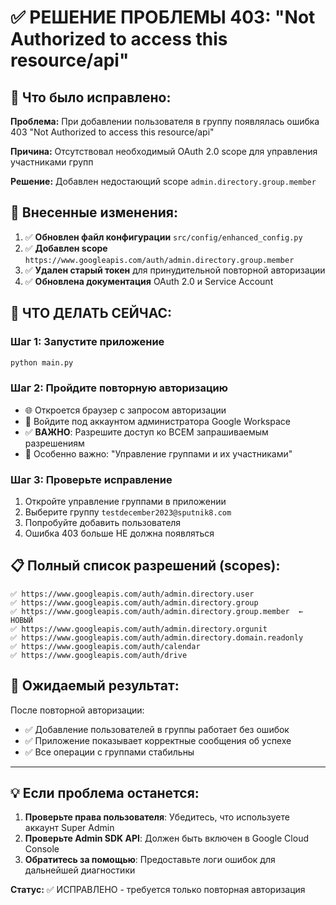 # ✅ РЕШЕНИЕ ПРОБЛЕМЫ 403: "Not Authorized to access this resource/api"

## 🎯 Что было исправлено:

**Проблема:** При добавлении пользователя в группу появлялась ошибка 403 "Not Authorized to access this resource/api"

**Причина:** Отсутствовал необходимый OAuth 2.0 scope для управления участниками групп

**Решение:** Добавлен недостающий scope `admin.directory.group.member`

## 🔧 Внесенные изменения:

1. ✅ **Обновлен файл конфигурации** `src/config/enhanced_config.py`
2. ✅ **Добавлен scope** `https://www.googleapis.com/auth/admin.directory.group.member`
3. ✅ **Удален старый токен** для принудительной повторной авторизации
4. ✅ **Обновлена документация** OAuth 2.0 и Service Account

## 🚀 ЧТО ДЕЛАТЬ СЕЙЧАС:

### Шаг 1: Запустите приложение
```bash
python main.py
```

### Шаг 2: Пройдите повторную авторизацию
- 🌐 Откроется браузер с запросом авторизации
- 🔐 Войдите под аккаунтом администратора Google Workspace  
- ✅ **ВАЖНО**: Разрешите доступ ко ВСЕМ запрашиваемым разрешениям
- 🎯 Особенно важно: "Управление группами и их участниками"

### Шаг 3: Проверьте исправление
1. Откройте управление группами в приложении
2. Выберите группу `testdecember2023@sputnik8.com`
3. Попробуйте добавить пользователя
4. Ошибка 403 больше НЕ должна появляться

## 📋 Полный список разрешений (scopes):

```
✅ https://www.googleapis.com/auth/admin.directory.user
✅ https://www.googleapis.com/auth/admin.directory.group  
✅ https://www.googleapis.com/auth/admin.directory.group.member  ← НОВЫЙ
✅ https://www.googleapis.com/auth/admin.directory.orgunit
✅ https://www.googleapis.com/auth/admin.directory.domain.readonly
✅ https://www.googleapis.com/auth/calendar
✅ https://www.googleapis.com/auth/drive
```

## 🎉 Ожидаемый результат:

После повторной авторизации:
- ✅ Добавление пользователей в группы работает без ошибок
- ✅ Приложение показывает корректные сообщения об успехе
- ✅ Все операции с группами стабильны

---
## 💡 Если проблема останется:

1. **Проверьте права пользователя**: Убедитесь, что используете аккаунт Super Admin
2. **Проверьте Admin SDK API**: Должен быть включен в Google Cloud Console
3. **Обратитесь за помощью**: Предоставьте логи ошибок для дальнейшей диагностики

**Статус:** ✅ ИСПРАВЛЕНО - требуется только повторная авторизация
